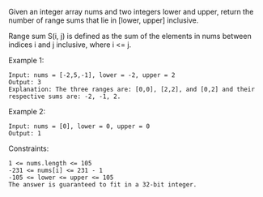 Given an integer array nums and two integers lower and upper, return the number of range sums that lie in [lower, upper] inclusive.

Range sum S(i, j) is defined as the sum of the elements in nums between indices i and j inclusive, where i <= j.

 

Example 1:

    Input: nums = [-2,5,-1], lower = -2, upper = 2
    Output: 3
    Explanation: The three ranges are: [0,0], [2,2], and [0,2] and their respective sums are: -2, -1, 2.

Example 2:

    Input: nums = [0], lower = 0, upper = 0
    Output: 1
 

Constraints:

    1 <= nums.length <= 105
    -231 <= nums[i] <= 231 - 1
    -105 <= lower <= upper <= 105
    The answer is guaranteed to fit in a 32-bit integer.


